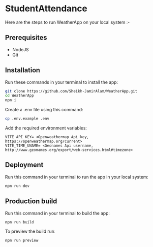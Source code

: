 # StudentAttendance

Here are the steps to run WeatherApp on your local system :-

## Prerequisites

- NodeJS
- Git

## Installation

Run these commands in your terminal to install the app:

```sh
git clone https://github.com/Sheikh-JamirAlam/WeatherApp.git
cd WeatherApp
npm i
```

Create a .env file using this command:

```sh
cp .env.example .env
```

Add the required environment variables:

```
VITE_API_KEY= <Openweathermap Api key, https://openweathermap.org/current>
VITE_TIME_UNAME= <Geonames Api username, http://www.geonames.org/export/web-services.html#timezone>
```

## Deployment

Run this command in your terminal to run the app in your local system:

```sh
npm run dev
```

## Production build

Run this command in your terminal to build the app:

```sh
npm run build
```

To preview the build run:

```sh
npm run preview
```
